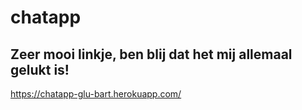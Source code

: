 # chatapp

## Zeer mooi linkje, ben blij dat het mij allemaal gelukt is!
https://chatapp-glu-bart.herokuapp.com/
